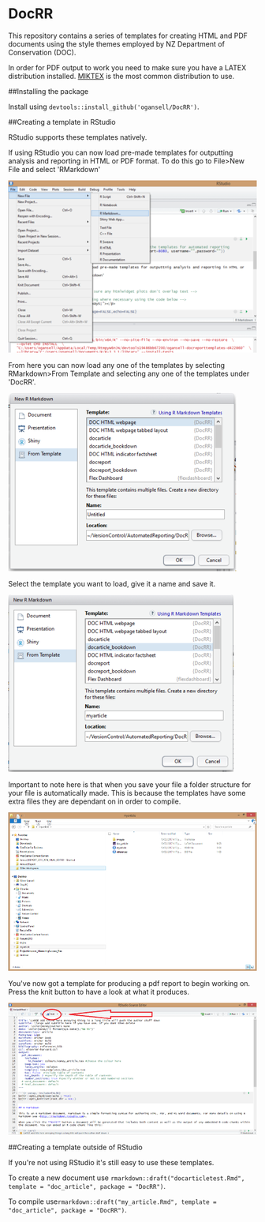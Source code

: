# DocRR

This repository contains a series of templates for creating HTML and PDF documents using the style themes employed by NZ Department of Conservation (DOC).

In order for PDF output to work you need to make sure you have a LATEX distribution installed. [MIKTEX](https://miktex.org/) is the most common distribution to use.

##Installing the package

Install using ``devtools::install_github('ogansell/DocRR')``.

##Creating a template in RStudio

RStudio supports these templates natively. 

If using RStudio you can now load pre-made templates for outputting analysis and reporting in HTML or PDF format. To do this go to
File>New File and select 'RMarkdown'

![](rmarkdown1.bmp)


From here you can now load any one of the templates by selecting 
RMarkdown>From Template and selecting any one of the templates under 'DocRR'.


![](rmarkdown2.bmp)



Select the template you want to load, give it a name and save it. 


![](rmarkdown3.bmp)



Important to note here is that when you save your file a folder structure for your file is automatically made. This is because the templates have some extra files they are dependant on in order to compile.


![](rmarkdown4.bmp)



You've now got a template for producing a pdf report to begin working on.
Press the knit button to have a look at what it produces. 


![](rmarkdown6.bmp)


##Creating a template outside of RStudio


If you're not using RStudio it's still easy to use these templates.


To create a new document use ``rmarkdown::draft("docarticletest.Rmd", template = "doc_article", package = "DocRR")``.

To compile use``rmarkdown::draft("my_article.Rmd", template = "doc_article", package = "DocRR")``.

